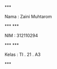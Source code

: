 *** <p> Nama    : Zaini Muhtarom </p> ***
*** <p> NIM     : 312110294 </p> ***
*** <p> Kelas   : TI . 21 . A3 </p> ***
